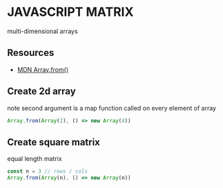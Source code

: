 # JAVASCRIPT MATRIX

multi-dimensional arrays

## Resources

- [MDN Array.from()](https://developer.mozilla.org/en-US/docs/Web/JavaScript/Reference/Global_Objects/Array/from)

## Create 2d array

note second argument is a map function called on every element of array

```javascript
Array.from(Array(2), () => new Array(4))
```

## Create square matrix

equal length matrix

```javascript
const n = 3 // rows / cols
Array.from(Array(n), () => new Array(n))
```
